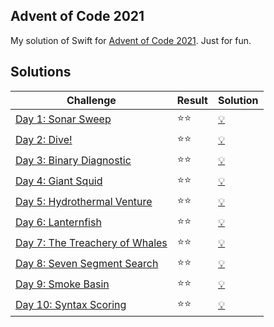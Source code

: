 ## Advent of Code 2021

My solution of Swift for [Advent of Code 2021](https://adventofcode.com/2021). Just for fun.

## Solutions

| Challenge | Result | Solution |
| --------- | ----- | -------- |
| [Day 1: Sonar Sweep](https://adventofcode.com/2021/day/1)             | :star::star: | [:bulb:](advent2021.playground/Pages/01.xcplaygroundpage/Contents.swift) |
| [Day 2: Dive!](https://adventofcode.com/2021/day/2)                   | :star::star: | [:bulb:](advent2021.playground/Pages/02.xcplaygroundpage/Contents.swift) |
| [Day 3: Binary Diagnostic](https://adventofcode.com/2021/day/3)       | :star::star: | [:bulb:](advent2021.playground/Pages/03.xcplaygroundpage/Contents.swift) |
| [Day 4: Giant Squid](https://adventofcode.com/2021/day/4)             | :star::star: | [:bulb:](advent2021.playground/Pages/04.xcplaygroundpage/Contents.swift) |
| [Day 5: Hydrothermal Venture](https://adventofcode.com/2021/day/5)    | :star::star: | [:bulb:](advent2021.playground/Pages/05.xcplaygroundpage/Contents.swift) |
| [Day 6: Lanternfish](https://adventofcode.com/2021/day/6)             | :star::star: | [:bulb:](advent2021.playground/Pages/06.xcplaygroundpage/Contents.swift) |
| [Day 7: The Treachery of Whales](https://adventofcode.com/2021/day/7) | :star::star: | [:bulb:](advent2021.playground/Pages/07.xcplaygroundpage/Contents.swift) |
| [Day 8: Seven Segment Search](https://adventofcode.com/2021/day/8)    | :star::star: | [:bulb:](advent2021.playground/Pages/08.xcplaygroundpage/Contents.swift) |
| [Day 9: Smoke Basin](https://adventofcode.com/2021/day/9)             | :star::star: | [:bulb:](advent2021.playground/Pages/09.xcplaygroundpage/Contents.swift) |
| [Day 10: Syntax Scoring](https://adventofcode.com/2021/day/10)        | :star::star: | [:bulb:](advent2021.playground/Pages/10.xcplaygroundpage/Contents.swift) |
